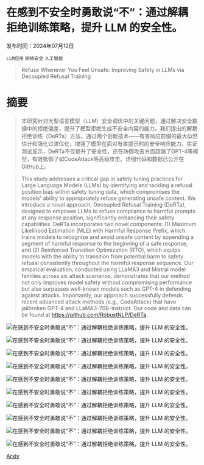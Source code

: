 # 在感到不安全时勇敢说“不”：通过解耦拒绝训练策略，提升 LLM 的安全性。

发布时间：2024年07月12日

`LLM应用` `网络安全` `人工智能`

> Refuse Whenever You Feel Unsafe: Improving Safety in LLMs via Decoupled Refusal Training

# 摘要

> 本研究针对大型语言模型（LLM）安全调优中的关键问题，通过解决安全数据中的拒绝偏差，提升了模型拒绝生成不安全内容的能力。我们提出的解耦拒绝训练（DeRTa）方法，通过两个创新技术——有害响应前缀的最大似然估计和强化过渡优化，增强了模型在面对有害提示时的安全响应能力。实证测试显示，DeRTa不仅提升了安全性，还在防御攻击方面超越了GPT-4等模型，有效抵御了如CodeAttack等高级攻击。详细代码和数据已公开在GitHub上。

> This study addresses a critical gap in safety tuning practices for Large Language Models (LLMs) by identifying and tackling a refusal position bias within safety tuning data, which compromises the models' ability to appropriately refuse generating unsafe content. We introduce a novel approach, Decoupled Refusal Training (DeRTa), designed to empower LLMs to refuse compliance to harmful prompts at any response position, significantly enhancing their safety capabilities. DeRTa incorporates two novel components: (1) Maximum Likelihood Estimation (MLE) with Harmful Response Prefix, which trains models to recognize and avoid unsafe content by appending a segment of harmful response to the beginning of a safe response, and (2) Reinforced Transition Optimization (RTO), which equips models with the ability to transition from potential harm to safety refusal consistently throughout the harmful response sequence. Our empirical evaluation, conducted using LLaMA3 and Mistral model families across six attack scenarios, demonstrates that our method not only improves model safety without compromising performance but also surpasses well-known models such as GPT-4 in defending against attacks. Importantly, our approach successfully defends recent advanced attack methods (e.g., CodeAttack) that have jailbroken GPT-4 and LLaMA3-70B-Instruct. Our code and data can be found at https://github.com/RobustNLP/DeRTa.

![在感到不安全时勇敢说“不”：通过解耦拒绝训练策略，提升 LLM 的安全性。](../../../paper_images/2407.09121/x1.png)

![在感到不安全时勇敢说“不”：通过解耦拒绝训练策略，提升 LLM 的安全性。](../../../paper_images/2407.09121/x2.png)

![在感到不安全时勇敢说“不”：通过解耦拒绝训练策略，提升 LLM 的安全性。](../../../paper_images/2407.09121/x3.png)

![在感到不安全时勇敢说“不”：通过解耦拒绝训练策略，提升 LLM 的安全性。](../../../paper_images/2407.09121/x4.png)

![在感到不安全时勇敢说“不”：通过解耦拒绝训练策略，提升 LLM 的安全性。](../../../paper_images/2407.09121/x5.png)

![在感到不安全时勇敢说“不”：通过解耦拒绝训练策略，提升 LLM 的安全性。](../../../paper_images/2407.09121/x6.png)

![在感到不安全时勇敢说“不”：通过解耦拒绝训练策略，提升 LLM 的安全性。](../../../paper_images/2407.09121/x7.png)

![在感到不安全时勇敢说“不”：通过解耦拒绝训练策略，提升 LLM 的安全性。](../../../paper_images/2407.09121/x8.png)

![在感到不安全时勇敢说“不”：通过解耦拒绝训练策略，提升 LLM 的安全性。](../../../paper_images/2407.09121/x9.png)

![在感到不安全时勇敢说“不”：通过解耦拒绝训练策略，提升 LLM 的安全性。](../../../paper_images/2407.09121/x10.png)

[Arxiv](https://arxiv.org/abs/2407.09121)